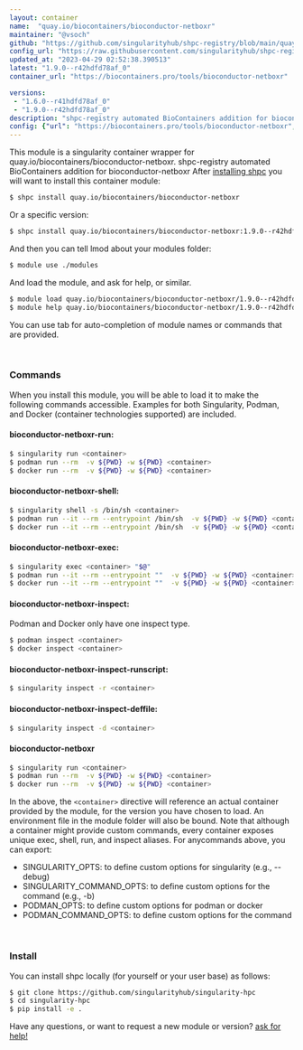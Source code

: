 ```yaml
---
layout: container
name:  "quay.io/biocontainers/bioconductor-netboxr"
maintainer: "@vsoch"
github: "https://github.com/singularityhub/shpc-registry/blob/main/quay.io/biocontainers/bioconductor-netboxr/container.yaml"
config_url: "https://raw.githubusercontent.com/singularityhub/shpc-registry/main/quay.io/biocontainers/bioconductor-netboxr/container.yaml"
updated_at: "2023-04-29 02:52:38.390513"
latest: "1.9.0--r42hdfd78af_0"
container_url: "https://biocontainers.pro/tools/bioconductor-netboxr"

versions:
 - "1.6.0--r41hdfd78af_0"
 - "1.9.0--r42hdfd78af_0"
description: "shpc-registry automated BioContainers addition for bioconductor-netboxr"
config: {"url": "https://biocontainers.pro/tools/bioconductor-netboxr", "maintainer": "@vsoch", "description": "shpc-registry automated BioContainers addition for bioconductor-netboxr", "latest": {"1.9.0--r42hdfd78af_0": "sha256:39f2715457af8f347c413c10a75acf34d042f38fe1de52ab767f3e9abc9edce4"}, "tags": {"1.6.0--r41hdfd78af_0": "sha256:364aab28ae4e28740b1f3ac74eba1885d1413aa7a6ab9b806e42ba10706ca5ec", "1.9.0--r42hdfd78af_0": "sha256:39f2715457af8f347c413c10a75acf34d042f38fe1de52ab767f3e9abc9edce4"}, "docker": "quay.io/biocontainers/bioconductor-netboxr"}
---
```


This module is a singularity container wrapper for quay.io/biocontainers/bioconductor-netboxr.
shpc-registry automated BioContainers addition for bioconductor-netboxr
After [installing shpc](#install) you will want to install this container module:


```bash
$ shpc install quay.io/biocontainers/bioconductor-netboxr
```

Or a specific version:

```bash
$ shpc install quay.io/biocontainers/bioconductor-netboxr:1.9.0--r42hdfd78af_0
```

And then you can tell lmod about your modules folder:

```bash
$ module use ./modules
```

And load the module, and ask for help, or similar.

```bash
$ module load quay.io/biocontainers/bioconductor-netboxr/1.9.0--r42hdfd78af_0
$ module help quay.io/biocontainers/bioconductor-netboxr/1.9.0--r42hdfd78af_0
```

You can use tab for auto-completion of module names or commands that are provided.

<br>

### Commands

When you install this module, you will be able to load it to make the following commands accessible.
Examples for both Singularity, Podman, and Docker (container technologies supported) are included.

#### bioconductor-netboxr-run:

```bash
$ singularity run <container>
$ podman run --rm  -v ${PWD} -w ${PWD} <container>
$ docker run --rm  -v ${PWD} -w ${PWD} <container>
```

#### bioconductor-netboxr-shell:

```bash
$ singularity shell -s /bin/sh <container>
$ podman run --it --rm --entrypoint /bin/sh  -v ${PWD} -w ${PWD} <container>
$ docker run --it --rm --entrypoint /bin/sh  -v ${PWD} -w ${PWD} <container>
```

#### bioconductor-netboxr-exec:

```bash
$ singularity exec <container> "$@"
$ podman run --it --rm --entrypoint ""  -v ${PWD} -w ${PWD} <container> "$@"
$ docker run --it --rm --entrypoint ""  -v ${PWD} -w ${PWD} <container> "$@"
```

#### bioconductor-netboxr-inspect:

Podman and Docker only have one inspect type.

```bash
$ podman inspect <container>
$ docker inspect <container>
```

#### bioconductor-netboxr-inspect-runscript:

```bash
$ singularity inspect -r <container>
```

#### bioconductor-netboxr-inspect-deffile:

```bash
$ singularity inspect -d <container>
```



#### bioconductor-netboxr

```bash
$ singularity run <container>
$ podman run --rm  -v ${PWD} -w ${PWD} <container>
$ docker run --rm  -v ${PWD} -w ${PWD} <container>
```


In the above, the `<container>` directive will reference an actual container provided
by the module, for the version you have chosen to load. An environment file in the
module folder will also be bound. Note that although a container
might provide custom commands, every container exposes unique exec, shell, run, and
inspect aliases. For anycommands above, you can export:

 - SINGULARITY_OPTS: to define custom options for singularity (e.g., --debug)
 - SINGULARITY_COMMAND_OPTS: to define custom options for the command (e.g., -b)
 - PODMAN_OPTS: to define custom options for podman or docker
 - PODMAN_COMMAND_OPTS: to define custom options for the command

<br>

### Install

You can install shpc locally (for yourself or your user base) as follows:

```bash
$ git clone https://github.com/singularityhub/singularity-hpc
$ cd singularity-hpc
$ pip install -e .
```

Have any questions, or want to request a new module or version? [ask for help!](https://github.com/singularityhub/singularity-hpc/issues)